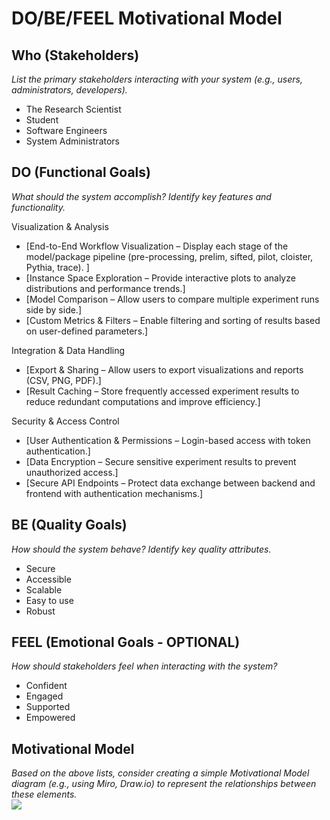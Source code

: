 # DO/BE/FEEL Motivational Model  

## **Who (Stakeholders)**  
_List the primary stakeholders interacting with your system (e.g., users, administrators, developers)._  
- The Research Scientist
- Student
- Software Engineers
- System Administrators

## **DO (Functional Goals)**  
_What should the system accomplish? Identify key features and functionality._ 

Visualization & Analysis 
- [End-to-End Workflow Visualization – Display each stage of the model/package pipeline (pre-processing, prelim, sifted, pilot, cloister, Pythia, trace). ] 
- [Instance Space Exploration – Provide interactive plots to analyze distributions and performance trends.]
- [Model Comparison – Allow users to compare multiple experiment runs side by side.]
- [Custom Metrics & Filters – Enable filtering and sorting of results based on user-defined parameters.]

Integration & Data Handling
- [Export & Sharing – Allow users to export visualizations and reports (CSV, PNG, PDF).]
- [Result Caching – Store frequently accessed experiment results to reduce redundant computations and improve efficiency.]


Security & Access Control
- [User Authentication & Permissions – Login-based access with token authentication.]
- [Data Encryption – Secure sensitive experiment results to prevent unauthorized access.]
- [Secure API Endpoints – Protect data exchange between backend and frontend with authentication mechanisms.]


## **BE (Quality Goals)**  
_How should the system behave? Identify key quality attributes._  
- Secure  
- Accessible  
- Scalable  
- Easy to use
- Robust

## **FEEL (Emotional Goals - OPTIONAL)**  
_How should stakeholders feel when interacting with the system?_  
- Confident  
- Engaged  
- Supported
- Empowered

## **Motivational Model**  
_Based on the above lists, consider creating a simple Motivational Model diagram (e.g., using Miro, Draw.io) to represent the relationships between these elements._  
![](https://github.com/FEIT-COMP90082-2025-SM1/OP-RedBack/blob/main/docs/Motivational_Model_diagram.jpeg)

